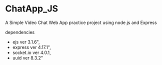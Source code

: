 # ChatApp_JS
A Simple Video Chat Web App practice project using node.js and Express

  dependencies
    <ul>
    <li>ejs ver 3.1.6",</li>
    <li>express ver 4.17.1",</li>
    <li>socket.io ver 4.0.1,</li>
    <li>uuid ver 8.3.2"</li>
    </ur>
